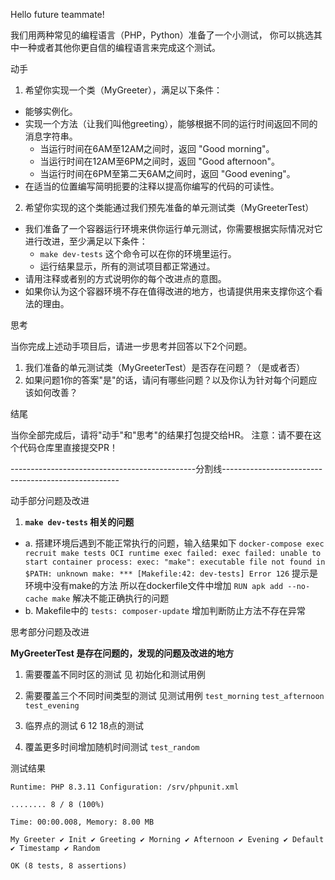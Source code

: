 Hello future teammate!

我们用两种常见的编程语言（PHP，Python）准备了一个小测试，
你可以挑选其中一种或者其他你更自信的编程语言来完成这个测试。

动手

1. 希望你实现一个类（MyGreeter），满足以下条件：
  
  - 能够实例化。
  - 实现一个方法（让我们叫他greeting），能够根据不同的运行时间返回不同的消息字符串。
    - 当运行时间在6AM至12AM之间时，返回 "Good morning"。
    - 当运行时间在12AM至6PM之间时，返回 "Good afternoon"。
    - 当运行时间在6PM至第二天6AM之间时，返回 "Good evening"。
  - 在适当的位置编写简明扼要的注释以提高你编写的代码的可读性。
2. 希望你实现的这个类能通过我们预先准备的单元测试类（MyGreeterTest）
  
  - 我们准备了一个容器运行环境来供你运行单元测试，你需要根据实际情况对它进行改进，至少满足以下条件：
    - `make dev-tests` 这个命令可以在你的环境里运行。
    - 运行结果显示，所有的测试项目都正常通过。
  - 请用注释或者别的方式说明你的每个改进点的意图。
  - 如果你认为这个容器环境不存在值得改进的地方，也请提供用来支撑你这个看法的理由。

思考

当你完成上述动手项目后，请进一步思考并回答以下2个问题。

1. 我们准备的单元测试类（MyGreeterTest）是否存在问题？（是或者否）
2. 如果问题1你的答案"是"的话，请问有哪些问题？以及你认为针对每个问题应该如何改善？

结尾

当你全部完成后，请将"动手"和"思考"的结果打包提交给HR。
注意：请不要在这个代码仓库里直接提交PR！

----------------------------------------------分割线----------------------------------------------------

动手部分问题及改进

1. **`make dev-tests` 相关的问题**
  - a. 搭建环境后遇到不能正常执行的问题，输入结果如下
     `docker-compose exec recruit make tests OCI runtime exec failed: exec failed: unable to start container process: exec: "make": executable file not found in $PATH: unknown make: *** [Makefile:42: dev-tests] Error 126` 
    提示是环境中没有make的方法
     所以在dockerfile文件中增加 `RUN apk add --no-cache make` 解决不能正确执行的问题
  - b. Makefile中的 `tests: composer-update` 增加判断防止方法不存在异常

思考部分问题及改进

**MyGreeterTest 是存在问题的，发现的问题及改进的地方**

1. 需要覆盖不同时区的测试 见 初始化和测试用例
  
2. 需要覆盖三个不同时间类型的测试 见测试用例 `test_morning` `test_afternoon` `test_evening`
  
3. 临界点的测试 6 12 18点的测试
  
4. 覆盖更多时间增加随机时间测试 `test_random`
  

测试结果

`Runtime: PHP 8.3.11
Configuration: /srv/phpunit.xml`

`........ 8 / 8 (100%)`

`Time: 00:00.008, Memory: 8.00 MB`

`My Greeter
 ✔ Init
 ✔ Greeting
 ✔ Morning
 ✔ Afternoon
 ✔ Evening
 ✔ Default
 ✔ Timestamp
 ✔ Random`

`OK (8 tests, 8 assertions)`
